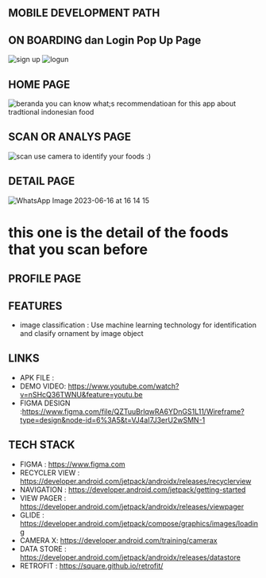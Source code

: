 
## MOBILE DEVELOPMENT PATH

## ON BOARDING dan Login Pop Up Page
![sign up](https://github.com/citradisi/citradisi-app/assets/129200451/4037f34f-1145-4a54-82a3-954966cede32)
![logun](https://github.com/citradisi/citradisi-app/assets/129200451/c1f0af02-bf81-4b1e-8369-94f444b6ed29)

## HOME PAGE
![beranda](https://github.com/citradisi/citradisi-app/assets/129200451/d13be34b-7cc8-4d08-8926-3ef284e07030)
you can know what;s recommendatioan for this app about tradtional indonesian food

## SCAN OR ANALYS PAGE
![scan](https://github.com/citradisi/citradisi-app/assets/129200451/2403c78b-53a7-4942-b579-b0dd3ab87535)
use camera to identify your foods :)

## DETAIL PAGE
![WhatsApp Image 2023-06-16 at 16 14 15](https://github.com/citradisi/citradisi-app/assets/129200451/c8e90530-fedc-4bae-bd51-e5f03abdbe11)
# this one is the detail of the foods that you scan before

## PROFILE PAGE

## FEATURES
- image classification : Use machine learning technology for identification and clasify ornament by image object

## LINKS
- APK FILE :
- DEMO VIDEO: https://www.youtube.com/watch?v=nSHcQ36TWNU&feature=youtu.be
- FIGMA DESIGN :https://www.figma.com/file/QZTuuBrlqwRA6YDnGS1L11/Wireframe?type=design&node-id=6%3A5&t=VJ4aI7J3erU2wSMN-1

## TECH STACK

- FIGMA : https://www.figma.com
- RECYCLER VIEW : https://developer.android.com/jetpack/androidx/releases/recyclerview
- NAVIGATION : https://developer.android.com/jetpack/getting-started
- VIEW PAGER : https://developer.android.com/jetpack/androidx/releases/viewpager
- GLIDE : https://developer.android.com/jetpack/compose/graphics/images/loading
- CAMERA X: https://developer.android.com/training/camerax
- DATA STORE : https://developer.android.com/jetpack/androidx/releases/datastore
- RETROFIT : https://square.github.io/retrofit/
